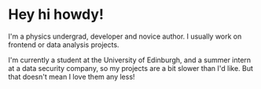 # Hey hi howdy!

I'm a physics undergrad, developer and novice author. I usually work on frontend or data analysis projects.

I'm currently a student at the University of Edinburgh, and a summer intern at a data security company, so my projects are a bit slower than I'd like. But that doesn't mean I love them any less!
